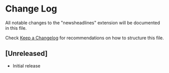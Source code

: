 # Change Log

All notable changes to the "newsheadlines" extension will be documented in this file.

Check [Keep a Changelog](http://keepachangelog.com/) for recommendations on how to structure this file.

## [Unreleased]

- Initial release
